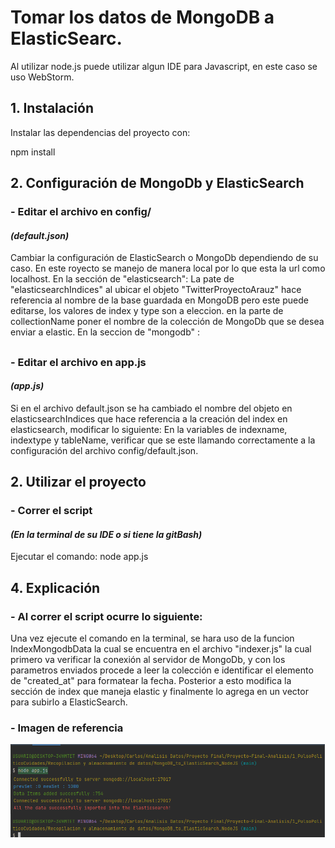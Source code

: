 # Tomar los datos de MongoDB a ElasticSearc.
Al utilizar node.js puede utilizar algun IDE para Javascript, en este caso se uso WebStorm.

## 1. Instalación
Instalar las dependencias del proyecto con: 

npm install 

## 2. Configuración de MongoDb y ElasticSearch
### - Editar el archivo en config/
#### _(default.json)_
Cambiar la configuración de ElasticSearch o MongoDb dependiendo de su caso. En este royecto se manejo de manera local por lo que esta la url como localhost.
En la sección de "elasticsearch": 
La pate de "elasticsearchIndices" al ubicar el objeto "TwitterProyectoArauz" hace referencia al nombre de la base guardada en MongoDB pero este puede editarse, los valores de index y type son a eleccion. en la parte de collectionName poner el nombre de la colección de MongoDb que se desea enviar a elastic.
En la seccion de "mongodb" : 


## 
### - Editar el archivo en app.js
#### _(app.js)_
Si en el archivo default.json se ha cambiado el nombre del objeto en elasticsearchIndices que hace referencia a la creación del index en elasticsearch, modificar lo siguiente: 
En la variables de indexname, indextype y tableName, verificar que se este llamando correctamente a la configuración del archivo config/default.json. 

## 2. Utilizar el proyecto
### - Correr el script
#### _(En la terminal de su IDE o si tiene la gitBash)_
Ejecutar el comando:
node app.js

## 4. Explicación
### - Al correr el script ocurre lo siguiente:
Una vez ejecute el comando en la terminal, se hara uso de la funcion IndexMongodbData la cual se encuentra en el archivo "indexer.js" la cual primero va verificar la conexión al servidor  de MongoDb, y con los parametros enviados procede a leer la colección e identificar el elemento de "created_at"  para formatear la fecha. Posterior a esto modifica la sección de index que maneja elastic y finalmente lo agrega en un vector para subirlo a ElasticSearch.  
### - Imagen de referencia
![alt text](https://raw.githubusercontent.com/Eddy-Hipo/Proyecto-Final-Analisis/main/1_PulsoPoliticoCiudades/Recopilacion%20y%20almacenamiento%20de%20datos/MongoDB_to_ElasticSearch_NodeJS/CapturaDeReferencia.png)





